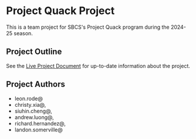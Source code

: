 # Project Quack Project

This is a team project for SBCS's Project Quack program during the 2024-25 season.

## Project Outline
See the [Live Project Document](https://docs.google.com/document/d/1ykgmnqtjOGUko2Lno_3CYX1Bt_3pcQb7uGfiHLTNRKA/edit?tab=t.0#heading=h.s7deod436joc) for up-to-date information about the project.

## Project Authors

- leon.rode@
- christy.xia@,
- siuhin.cheng@,
- andrew.luong@,
- richard.hernandez@,
- landon.somerville@

